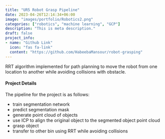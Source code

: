 ```yaml
---
title: "UR5 Robot Grasp Pipeline"
date: 2023-04-26T12:14:34+06:00
image: "images/portfolio/Robotics2.png"
categories: ["robotics", "machine learning", "GCP"]
description: "This is meta description."
draft: false
project_info:
- name: "Github Link"
  icon: "fas fa-link"
  content: "https://github.com/HabeebaMansour/robot-grasping"
---
```


RRT algorithm implemented for path planning to move the robot from one location to another while avoiding collisions with obstacle.


#### Project Details

The pipeline for the project is as follows: 
* train segmentation network
* predict segmentation mask
* generate point cloud of objects
* use ICP to align the original object to the segmented object point cloud
* grasp object
* transfer to other bin using RRT while avoiding collisions

